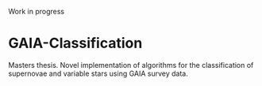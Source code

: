 Work in progress
# GAIA-Classification
Masters thesis. Novel implementation of algorithms for the classification of supernovae and variable stars using GAIA survey data.
